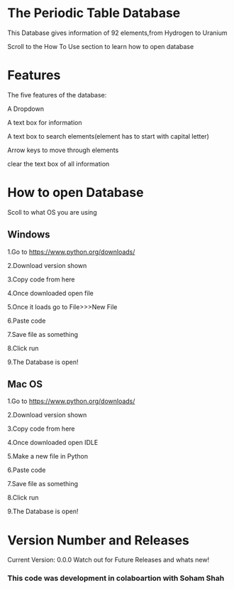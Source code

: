 # The Periodic Table Database

This Database gives information of 92 elements,from Hydrogen to Uranium 

Scroll to the How To Use section to learn how to open database

# Features

The five features of the database:

A Dropdown

A text box for information

A text box to search elements(element has to start with capital letter)

Arrow keys to move through elements

clear the text box of all information

# How to open Database

Scoll to what OS you are using

## Windows
1.Go to https://www.python.org/downloads/

2.Download version shown

3.Copy code from here

4.Once downloaded open file

5.Once it loads go to File>>>New File

6.Paste code

7.Save file as something

8.Click run 

9.The Database is open!

## Mac OS
1.Go to https://www.python.org/downloads/

2.Download version shown

3.Copy code from here

4.Once downloaded open IDLE

5.Make a new file in Python

6.Paste code

7.Save file as something

8.Click run 

9.The Database is open!

# Version Number and Releases
 Current Version: 0.0.0
 Watch out for Future Releases and whats new!

### This code was development in colaboartion with Soham Shah
